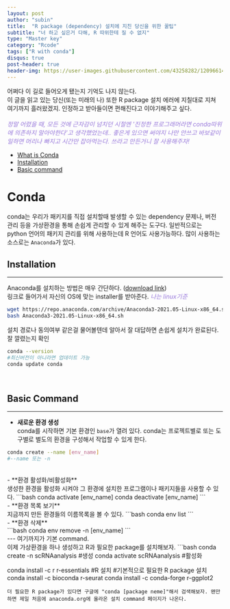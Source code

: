 ```yaml
---
layout: post
author: "subin"
title:  "R package (dependency) 설치에 지친 당신을 위한 꿀팁"
subtitle: "너 하고 싶은거 다해, R 따위한테 질 수 없지"
type: "Master key"
category: "Rcode"
tags: ["R with conda"]
disqus: true
post-header: true
header-img: https://user-images.githubusercontent.com/43258282/120966147-c80e3080-c7a0-11eb-8a24-c11ea43862d2.jpg
---
```


어쩌다 이 길로 들어오게 됐는지 기억도 나지 않는다. <br/>
이 글을 읽고 있는 당신(또는 미래의 나) 또한 R package 설치 에러에 지칠대로 지쳐 여기까지 흘러왔겠지. 인정하고 받아들이면 편해진다고 이야기해주고 싶다.<br/><br/>
<span style="color:#997ADB"> *정말 어렸을 때, 모든 것에 근자감이 넘치던 시절엔 '진정한 프로그래머라면 conda따위에 의존하지 말아야한다'고 생각했었는데.. 좋은게 있으면 써야지 나만 안쓰고 바보같이 일하면 머리나 빠지고 시간만 잡아먹는다. 쓰라고 만든거니 잘 사용해주자!* </span><br/>

- [What is Conda](#conda)
- [Installation](#installation)
- [Basic command](#basic-command)

# Conda
conda는 우리가 패키지를 직접 설치할때 발생할 수 있는 dependency 문제나, 버전 관리 등을 가상환경을 통해 손쉽게 관리할 수 있게 해주는 도구다. 일반적으로는 python 언어의 패키지 관리를 위해 사용하는데 R 언어도 사용가능하다. 많이 사용하는 소스로는 `Anaconda`가 있다. 

## Installation
---
Anaconda를 설치하는 방법은 매우 간단하다. ([download link](https://www.anaconda.com/products/individual-b))<br/>
링크로 들어가서 자신의 OS에 맞는 installer를 받아준다. <span style="color:#997ADB">*나는 linux기준* </span>
```bash
wget https://repo.anaconda.com/archive/Anaconda3-2021.05-Linux-x86_64.sh
bash Anaconda3-2021.05-Linux-x86_64.sh
```
설치 경로나 동의여부 같은걸 물어볼텐데 알아서 잘 대답하면 손쉽게 설치가 완료된다.<br/>
잘 깔렸는지 확인
```bash
conda --version
#최신버전이 아니라면 업데이트 가능
conda update conda
```
<br/>


## Basic Command
---
- **새로운 환경 생성**<br/>
conda를 시작하면 기본 환경인 `base`가 열려 있다. conda는 프로젝트별로 또는 도구별로 별도의 환경을 구성해서 작업할 수 있게 한다. 
```bash
conda create --name [env_name]
#--name 또는 -n
```
<br/>
- **환경 활성화/비활성화**<br/>
생성한 환경을 활성화 시켜야 그 환경에 설치한 프로그램이나 패키지들을 사용할 수 있다.
```bash
conda activate [env_name]
conda deactivate [env_name]
```
<br/>
- **환경 목록 보기**<br/>
지금까지 만든 환경들의 이름목록을 볼 수 있다.
```bash
conda env list
```
<br/>
- **환경 삭제**<br/>
```bash
conda env remove -n [env_name]
```
<br/>
---
여기까지가 기본 command.<br/> 이제 가상환경을 하나 생성하고 R과 필요한 package를 설치해보자.
```bash
conda create -n scRNAanalysis #생성
conda activate scRNAanalysis #활성화

conda install -c r r-essentials #R 설치
#기본적으로 필요한 R package 설치
conda install -c bioconda r-seurat
conda install -c conda-forge r-ggplot2

```
더 필요한 R package가 있다면 구글에 "conda [package neme]"해서 검색해보자. 왠만하면 제일 처음에 anaconda.org에 올라온 설치 command 페이지가 나온다.
